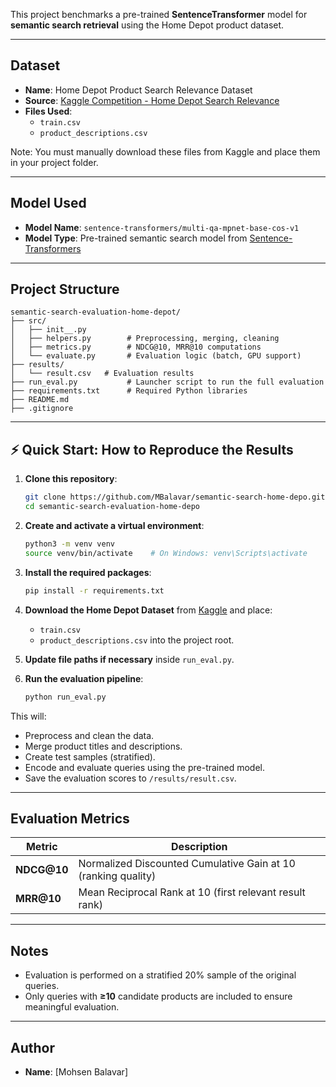 
This project benchmarks a pre-trained **SentenceTransformer** model for **semantic search retrieval** using the Home Depot product dataset.

---

##  Dataset

- **Name**: Home Depot Product Search Relevance Dataset
- **Source**: [Kaggle Competition - Home Depot Search Relevance](https://www.kaggle.com/c/home-depot-product-search-relevance)
- **Files Used**:
  - `train.csv` 
  - `product_descriptions.csv` 

Note: You must manually download these files from Kaggle and place them in your project folder.

---

##  Model Used

- **Model Name**: `sentence-transformers/multi-qa-mpnet-base-cos-v1`
- **Model Type**: Pre-trained semantic search model from [Sentence-Transformers](https://www.sbert.net/)

---

##  Project Structure

```
semantic-search-evaluation-home-depot/
├── src/
│   ├── init__.py
│   ├── helpers.py        # Preprocessing, merging, cleaning
│   ├── metrics.py        # NDCG@10, MRR@10 computations
│   └── evaluate.py       # Evaluation logic (batch, GPU support)
├── results/
│   └── result.csv   # Evaluation results
├── run_eval.py           # Launcher script to run the full evaluation
├── requirements.txt      # Required Python libraries
├── README.md
├── .gitignore
```
---

## ⚡ Quick Start: How to Reproduce the Results

1. **Clone this repository**:
    ```bash
    git clone https://github.com/MBalavar/semantic-search-home-depo.git
    cd semantic-search-evaluation-home-depo
    ```

2. **Create and activate a virtual environment**:
    ```bash
    python3 -m venv venv
    source venv/bin/activate    # On Windows: venv\Scripts\activate
    ```

3. **Install the required packages**:
    ```bash
    pip install -r requirements.txt
    ```

4. **Download the Home Depot Dataset** from [Kaggle](https://www.kaggle.com/c/home-depot-product-search-relevance/data) and place:
    - `train.csv`
    - `product_descriptions.csv`
    into the project root.

5. **Update file paths if necessary** inside `run_eval.py`.

6. **Run the evaluation pipeline**:
    ```bash
    python run_eval.py
    ```

 This will:
- Preprocess and clean the data.
- Merge product titles and descriptions.
- Create test samples (stratified).
- Encode and evaluate queries using the pre-trained model.
- Save the evaluation scores to `/results/result.csv`.

---

##  Evaluation Metrics

| Metric | Description |
|--------|-------------|
| **NDCG@10** | Normalized Discounted Cumulative Gain at 10 (ranking quality) |
| **MRR@10**  | Mean Reciprocal Rank at 10 (first relevant result rank) |

---

##  Notes

- Evaluation is performed on a stratified 20% sample of the original queries.
- Only queries with **≥10** candidate products are included to ensure meaningful evaluation.

---

##  Author

- **Name**: [Mohsen Balavar]
